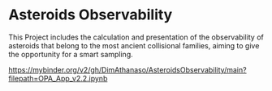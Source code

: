# Asteroids Observability
This Project includes the calculation and presentation of the observability of asteroids that belong to the most ancient collisional families, aiming to give the opportunity for a smart sampling. 

https://mybinder.org/v2/gh/DimAthanaso/AsteroidsObservability/main?filepath=OPA_App_v2.2.ipynb
